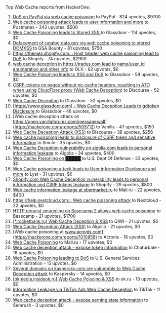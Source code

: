 Top Web Cache reports from HackerOne:

1. [DoS on PayPal via web cache poisoning](https://hackerone.com/reports/622122) to PayPal - 824 upvotes, $9700
2. [Web cache poisoning attack leads to user information and more](https://hackerone.com/reports/492841) to Postmates - 343 upvotes, $500
3. [Web Cache Poisoning leads to Stored XSS ](https://hackerone.com/reports/1424094) to Glassdoor - 114 upvotes, $0
4. [Defacement of catalog.data.gov via web cache poisoning to stored DOMXSS](https://hackerone.com/reports/303730) to GSA Bounty - 81 upvotes, $750
5. [https://themes.shopify.com::: Host header web cache poisoning lead to DoS](https://hackerone.com/reports/1096609) to Shopify - 74 upvotes, $2900
6. [web cache deception in https://tradus.com lead to name/user_id enumeration and other info](https://hackerone.com/reports/537564) to OLX - 62 upvotes, $0
7. [Web Cache Poisoning leads to XSS and DoS](https://hackerone.com/reports/1621540) to Glassdoor - 59 upvotes, $0
8. [CSRF-tokens on pages without no-cache headers, resulting in ATO when using CloudFlare proxy (Web Cache Deception)](https://hackerone.com/reports/260697) to Discourse - 52 upvotes, $0
9. [Web Cache Deception](https://hackerone.com/reports/2265400) to Glassdoor - 52 upvotes, $0
10. [[https://www.glassdoor.com] -  Web Cache Deception Leads to gdtoken Disclosure ](https://hackerone.com/reports/1343086) to Glassdoor - 48 upvotes, $0
11. [Web cache deception attack on https://open.vanillaforums.com/messages/all](https://hackerone.com/reports/593712) to Vanilla - 47 upvotes, $150
12. [Web Cache Deception Attack (XSS)](https://hackerone.com/reports/394016) to Discourse - 38 upvotes, $256
13. [Web cache poisoning leads to disclosure of CSRF token and sensitive information](https://hackerone.com/reports/504514) to Smule - 35 upvotes, $0
14. [Web Cache Deception vulnerability on algolia.com leads to personal information leakage](https://hackerone.com/reports/1530066) to Algolia - 34 upvotes, $400
15. [Web Cache Poisoning on  █████ ](https://hackerone.com/reports/1183263) to U.S. Dept Of Defense - 33 upvotes, $0
16. [Web Cache poisoning attack leads to User information Disclosure and more](https://hackerone.com/reports/631589) to Lyst - 31 upvotes, $0
17. [Shopify.com Web Cache Deception vulnerability leads to personal information and CSRF tokens leakage](https://hackerone.com/reports/1271944) to Shopify - 29 upvotes, $800
18. [Web cache information leakage at sbermarket.ru](https://hackerone.com/reports/893353) to Mail.ru - 22 upvotes, $400
19. [https://help.nextcloud.com::: Web cache poisoning attack](https://hackerone.com/reports/429747) to Nextcloud - 22 upvotes, $0
20. [HTTP request smuggling on Basecamp 2 allows web cache poisoning](https://hackerone.com/reports/919175) to Basecamp - 21 upvotes, $1700
21. [[*.rocketbank.ru] Web Cache Deception & XSS](https://hackerone.com/reports/415168) to QIWI - 21 upvotes, $0
22. [Web Cache Deception Attack (XSS)](https://hackerone.com/reports/504261) to Algolia - 21 upvotes, $0
23. [Web cache poisoning at www.acronis.com](https://hackerone.com/reports/1010858) to Acronis - 18 upvotes, $0
24. [Web Cache Poisoning](https://hackerone.com/reports/534297) to Mail.ru - 17 upvotes, $0
25. [Web cache deception attack - expose token information](https://hackerone.com/reports/397508) to Chaturbate - 16 upvotes, $0
26. [Web Cache Poisoning leading to DoS](https://hackerone.com/reports/1346618) to U.S. General Services Administration - 15 upvotes, $0
27. [Several domains on kaspersky.com are vulnerable to Web Cache Deception attack](https://hackerone.com/reports/1185028) to Kaspersky - 14 upvotes, $0
28. [[okmedia.insideok.ru] Web Cache Poisoing & XSS](https://hackerone.com/reports/550266) to ok.ru - 13 upvotes, $0
29. [Information Leakage via TikTok Ads Web Cache Deception](https://hackerone.com/reports/1484468) to TikTok - 11 upvotes, $0
30. [Web cache deception attack - expose earning state information](https://hackerone.com/reports/439021) to Semrush - 3 upvotes, $0
